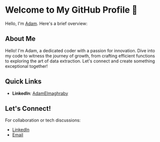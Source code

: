 # Welcome to My GitHub Profile 👋

Hello, I'm [Adam](https://github.com/AdamElmaghraby). Here's a brief overview:

## About Me

Hello! I'm Adam, a dedicated coder with a passion for innovation. Dive into my code to witness the journey of growth, from crafting efficient functions to exploring the art of data extraction. Let's connect and create something exceptional together!

## Quick Links

- **LinkedIn**: [AdamElmaghraby](https://www.linkedin.com/in/adam-elmaghraby/)

## Let's Connect!

For collaboration or tech discussions:

- [LinkedIn](https://www.linkedin.com/in/adam-elmaghraby/)
- [Email](mailto:adamahmedelmaghraby@gmail.com)

